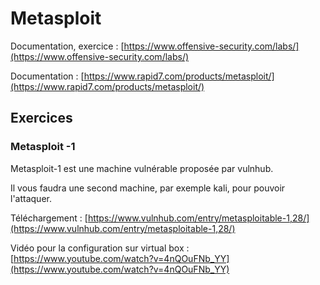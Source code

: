 # Metasploit

Documentation, exercice : [https://www.offensive-security.com/labs/](https://www.offensive-security.com/labs/)

Documentation : [https://www.rapid7.com/products/metasploit/](https://www.rapid7.com/products/metasploit/)



## Exercices

### Metasploit -1

Metasploit-1 est une machine vulnérable proposée par vulnhub.

Il vous faudra une second machine, par exemple kali, pour pouvoir l'attaquer.

Téléchargement : [https://www.vulnhub.com/entry/metasploitable-1,28/](https://www.vulnhub.com/entry/metasploitable-1,28/)

Vidéo pour la configuration sur virtual box : [https://www.youtube.com/watch?v=4nQOuFNb_YY](https://www.youtube.com/watch?v=4nQOuFNb_YY)

